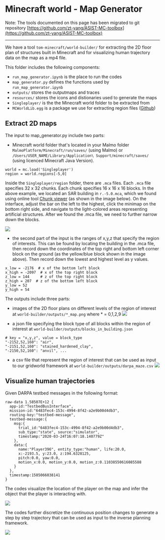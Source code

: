 # Minecraft world - Map Generator

Note: The tools documented on this page has been migrated to git repository [https://github.com/zt-yang/ASIST-MC-toolbox](https://github.com/zt-yang/ASIST-MC-toolbox)

---

We have a tool `tom-minecraft/world-builder/` for extracting the 2D floor plan of structures built in Minecraft and for visualizing human trajectory data on the map as a mp4 file.

This folder includes the following components:

* `run_map_generator.ipynb` is the place to run the codes
* `map_generator.py` defines the functions used by `run_map_generator.ipynb`
* `outputs/` stores the outputmaps and traces
* `resources/` stores the icons and distionaries used to generate the maps
* `Singleplayer/` is the the Minecraft world folder to be extracted from
* `MCWorldLib.egg` is a package we use for extracting region files ([Github](https://github.com/MestreLion/mcworldlib))

## Extract 2D maps

The input to map_generator.py include two parts:

* Minecraft world folder that's located in your Malmo folder `MalmoPlatform/Minecraft/run/saves/` (using Malmo) or `/Users/USER_NAME/Library/Application\ Support/minecraft/saves/` (using licenced Minecraft Java Version).
```
world = mc.load('Singleplayer')
region = world.regions[-5,0]
```

Inside the `Singleplayer/region` folder, there are `.mca` files. Each `.mca` file specifies 32 x 32 chunks. Each chunk specifies 16 x 16 x 16 blocks. In the above example, we located an SAR building in `r.-5.0.mca`, which we found using online tool [Chunk viewer](https://pessimistress.github.io/minecraft/) (as shown in the image below). On the interface, adjust the bar on the left to the highest, click the minimap on the bottom right side, and navigate to the light-colored areas representing artificial structures. After we found the .mca file, we need to further narrow down the blocks.

![](imgs/tools-chunk.png)

* the second part of the input is the ranges of x,y,z that specify the region of interests. This can be found by locating the building in the .mca file, then record down the coordinates of the top right and bottom left corner block on the ground (as the yellow/blue block shown in the image above). Then record down the lowest and highest level as y values.

```
x_low = -2176  # x of the bottom left block
x_high = -2097  # x of the top right block
z_low = 144     # z of the top right block
z_high = 207  # z of the bottom left block
y_low = 52
y_high = 54
```

The outputs include three parts:

* images of the 2D floor plans on different levels of the region of interest at `world-builder/outputs/*_map.png` where * = 0,1,2,9
![](imgs/tools-map.png)

* a json file specifying the block type of all blocks within the region of interest at `world-builder/outputs/blocks_in_building.json`
```
# key = "x,y,z", value = block_type
"-2152,52,160": "air",
"-2151,52,160": "stained_hardened_clay",
"-2150,52,160": "anvil", ...
```
* a csv file that represent the region of interest that can be used as input to our gridworld framework at `world-builder/outputs/darpa_maze.csv`
![](imgs/tools-csv.png)

## Visualize human trajectories

Given DARPA testbed messages in the following format:

```
raw-data 1.58507E+12 {
  app-id:"TestbedBusInterface",
  mission-id:"6483fec4-153c-4994-8f42-a2e9b00d4db3",
  routing-key:"testbed-message",
  testbed-message:{
    msg:{
      trial_id:"6483fec4-153c-4994-8f42-a2e9b00d4db3",
      sub_type:"state", source:"simulator",
      timestamp:"2020-03-24T16:07:18.140779Z"
    },
    data:{
      name:"Player396", entity_type:"human", life:20.0,
      x:-2193.5, y:23.0, z:194.6328125,
      pitch:0.0, yaw:0.0,
      motion_x:0.0, motion_y:0.0, motion_z:0.11038550616085588
    }
  },
  timestamp:1585066038141
}
```

The codes visualize the location of the player on the map and infer the object that the player is interacting with.

![](imgs/tools-continuous.png)

The codes further discretize the continuous position changes to generate a step by step trajectory that can be used as input to the inverse planning framework.

![](imgs/tools-discretized.png)
